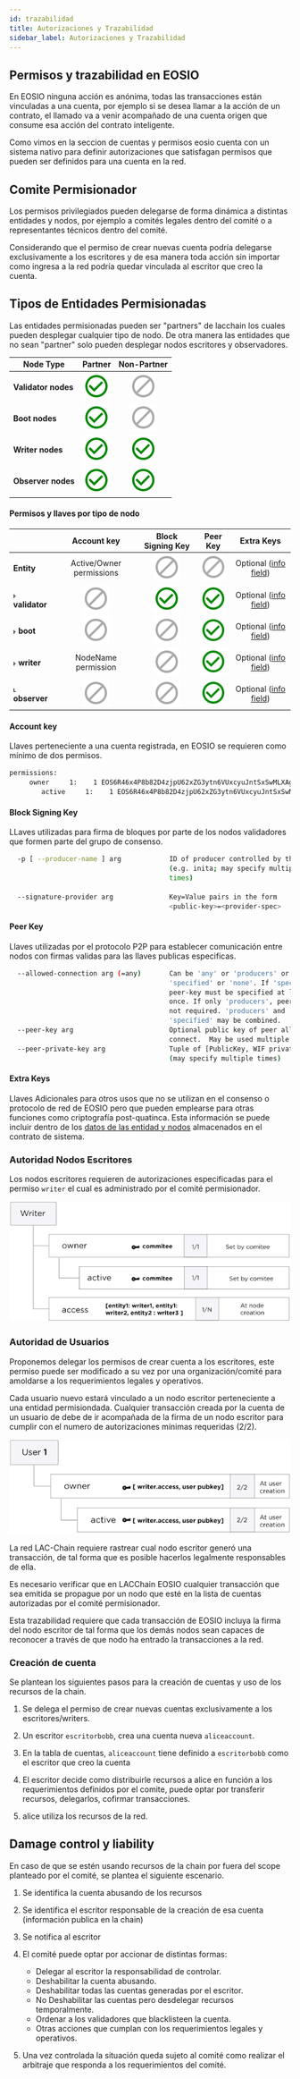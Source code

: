 ```yaml
---
id: trazabilidad
title: Autorizaciones y Trazabilidad 
sidebar_label: Autorizaciones y Trazabilidad
---
```


## Permisos y trazabilidad en EOSIO

En EOSIO ninguna acción es anónima, todas las transacciones están vinculadas a una cuenta, por ejemplo si se desea llamar a la acción de un contrato, el llamado va a venir acompañado de una cuenta origen que consume esa acción del contrato inteligente.

Como vimos en la seccion de cuentas y permisos eosio cuenta con un sistema nativo para definir autorizaciones que satisfagan permisos que pueden ser definidos para una cuenta en la red.

## Comite Permisionador

Los permisos privilegiados pueden delegarse de forma dinámica a distintas entidades y nodos, por ejemplo a comités legales dentro del comité o a representantes técnicos dentro del comité.

Considerando que el permiso de crear nuevas cuenta podría delegarse exclusivamente a los escritores y de esa manera toda acción sin importar  como ingresa a la red podría quedar vinculada al escritor que creo la cuenta.

## Tipos de Entidades Permisionadas

Las entidades permisionadas pueden ser "partners" de lacchain los cuales pueden desplegar cualquier tipo de nodo. De otra manera las entidades que no sean "partner" solo pueden desplegar nodos escritores y observadores.

| Node Type | Partner | Non-Partner |
|-----------|:-------:|:-----------:|
| **Validator nodes**| ![Yes](/img/yes-icon.svg) |  ![No](/img/no-icon.svg)  |
| **Boot nodes**     | ![Yes](/img/yes-icon.svg) |  ![No](/img/no-icon.svg)  |
| **Writer nodes**   | ![Yes](/img/yes-icon.svg) | ![Yes](/img/yes-icon.svg) |
| **Observer nodes** | ![Yes](/img/yes-icon.svg) | ![Yes](/img/yes-icon.svg) |

#### Permisos y llaves por tipo de nodo

|                 | Account key              | Block Signing Key | Peer Key | Extra Keys            |
|-----------------|:------------------------:|:-----------------:|:--------:|:---------------------:|
| **Entity**      | Active/Owner permissions | ![No](/img/no-icon.svg) | ![No](/img/no-icon.svg) | Optional ([info field](/docs/testnet/datos-entidades-nodos#estructura-json-entidades)) |
|  ˫ **validator**| ![No](/img/no-icon.svg)  | ![Yes](/img/yes-icon.svg) | ![Yes](/img/yes-icon.svg) | Optional ([info field](/docs/testnet/datos-entidades-nodos#nodo-validador)) |
|  ˫ **boot**     | ![No](/img/no-icon.svg)  | ![No](/img/no-icon.svg) | ![Yes](/img/yes-icon.svg) | Optional ([info field](/docs/testnet/datos-entidades-nodos#nodo-boot)) |
|  ˫ **writer**   | NodeName permission      | ![No](/img/no-icon.svg) | ![Yes](/img/yes-icon.svg) | Optional ([info field](/docs/testnet/datos-entidades-nodos#nodo-escritor)) |
|  ˪ **observer** | ![No](/img/no-icon.svg)  | ![No](/img/no-icon.svg) | ![Yes](/img/yes-icon.svg) | Optional ([info field](/docs/testnet/datos-entidades-nodos#nodo-observador)) |

#### Account key	

Llaves perteneciente a una cuenta registrada, en EOSIO se requieren como mínimo de dos permisos.

```sh
permissions: 
     owner     1:    1 EOS6R46x4P8b82D4zjpU62xZG3ytn6VUxcyuJntSxSwMLXAgLxcU8
        active     1:    1 EOS6R46x4P8b82D4zjpU62xZG3ytn6VUxcyuJntSxSwMLXAgLxcU8
```

#### Block Signing Key

LLaves utilizadas para firma de bloques por parte de los nodos validadores que formen parte del grupo de consenso.

```sh title="parámetros de configuración de nodeos"
  -p [ --producer-name ] arg            ID of producer controlled by this node 
                                        (e.g. inita; may specify multiple 
                                        times)

  --signature-provider arg              Key=Value pairs in the form 
                                        <public-key>=<provider-spec>
```

#### Peer Key

Llaves utilizadas por el protocolo P2P para establecer comunicación entre nodos con firmas validas para las llaves publicas especificas. 

```sh title="parámetros de configuración de nodeos"
  --allowed-connection arg (=any)       Can be 'any' or 'producers' or 
                                        'specified' or 'none'. If 'specified', 
                                        peer-key must be specified at least 
                                        once. If only 'producers', peer-key is 
                                        not required. 'producers' and 
                                        'specified' may be combined.
  --peer-key arg                        Optional public key of peer allowed to 
                                        connect.  May be used multiple times.
  --peer-private-key arg                Tuple of [PublicKey, WIF private key] 
                                        (may specify multiple times)

```

#### Extra Keys

Llaves Adicionales para otros usos que no se utilizan en el consenso o protocolo de red de EOSIO pero que pueden emplearse para otras funciones como criptografía post-quatinca. Esta información se puede incluir dentro de los [datos de las entidad y nodos](./datos-entidades-nodos) almacenados en el contrato de sistema.

### Autoridad Nodos Escritores

Los nodos escritores requieren de autorizaciones especificadas para el permiso `writer` el cual es administrado por el comité permisionador.

![Ejemplo de Autoridad Nodos Escritores](/img/diagramas/writer-authorities.png)

### Autoridad de Usuarios

Proponemos delegar los permisos de crear cuenta a los escritores, este permiso puede ser modificado a su vez por una organización/comité para amoldarse a los requerimientos legales y operativos.

Cada usuario nuevo estará vinculado a un nodo escritor perteneciente a una entidad permisiondada. Cualquier transacción creada por la cuenta de un usuario de debe de ir acompañada de la firma de un nodo escritor para cumplir con el numero de autorizaciones mínimas requeridas (2/2). 

![Ejemplo de Autoridades Usuario](/img/diagramas/user-authorities.png)

La red LAC-Chain requiere rastrear cual nodo escritor generó una transacción, de tal forma que es posible hacerlos legalmente responsables de ella.

Es necesario verificar que en LACChain EOSIO cualquier transacción que sea emitida se propague por un nodo que esté en la lista de cuentas autorizadas por el comité permisionador.

Esta trazabilidad requiere que cada transacción de EOSIO incluya la firma del nodo escritor de tal forma que los  demás nodos sean capaces de reconocer a través de que nodo ha entrado la transacciones a la red. 

### Creación de cuenta
Se plantean los siguientes pasos para la creación de cuentas y uso de los recursos de la chain.

1.  Se delega el permiso de crear nuevas cuentas exclusivamente a los escritores/writers.

2. Un escritor `escritorbobb`, crea una cuenta nueva `aliceaccount`.

3. En la tabla de cuentas, `aliceaccount` tiene definido a `escritorbobb` como el escritor que creo la cuenta
4. El escritor decide como distribuirle recursos a alice en función a los requerimientos definidos por el comite, puede optar por transferir recursos, delegarlos, cofirmar transacciones.
5. alice utiliza los recursos de la red.

## Damage control y liability

En caso de que se estén usando recursos de la chain por fuera del scope planteado por el comité, se plantea el siguiente escenario.

1. Se identifica la cuenta abusando de los recursos
2. Se identifica el escritor responsable de la creación de esa cuenta (información publica en la chain)
3. Se notifica al escritor
4. El comité puede optar por accionar de distintas formas:

	- Delegar al escritor  la responsabilidad de controlar.
	- Deshabilitar la cuenta abusando.
	- Deshabilitar todas las cuentas generadas por el escritor.
	- No Deshabilitar las cuentas pero desdelegar recursos temporalmente.
	- Ordenar a los validadores que blacklisteen la cuenta.
	- Otras acciones que cumplan con los requerimientos legales y operativos.

5. Una vez controlada la situación queda sujeto al comité como realizar el arbitraje que responda a los requerimientos del comité.
